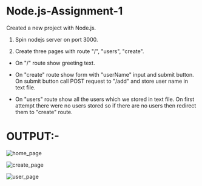 # Node.js-Assignment-1

Created a new project with Node.js.

1. Spin nodejs server on port 3000.

2. Create three pages with route "/", "users", "create".

- On "/" route show greeting text.

- On "create" route show form with "userName" input and submit button. On submit button call POST request to "/add" and store user name in text file.

- On "users" route show all the users which we stored in text file. On first attempt there were no users stored so if there are no users then redirect them to "create" route.


# OUTPUT:-


![home_page](https://user-images.githubusercontent.com/99710364/221557404-908d33a6-681c-47d2-b247-a1b0c9b99c56.png)


![create_page](https://user-images.githubusercontent.com/99710364/221557429-fe41b510-127d-48e0-a5d0-f6b3b2d88503.png)


![user_page](https://user-images.githubusercontent.com/99710364/221557494-4a1192e1-7e56-449a-9c5f-35b3e82c5665.png)
